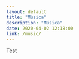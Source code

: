 ```yaml
---
layout: default
title: "Música"
description: "Música"
date: 2020-04-02 12:18:00
link: /music/
---
```


Test
